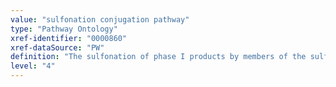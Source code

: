```yaml
---
value: "sulfonation conjugation pathway"
type: "Pathway Ontology"
xref-identifier: "0000860"
xref-dataSource: "PW"
definition: "The sulfonation of phase I products by members of the sulfotransferase family represents a major route of phase II biotransformation, second to the glucuronidation pathway."
level: "4"
---
```

